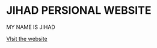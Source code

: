# JIHAD PERSIONAL WEBSITE
MY NAME IS JIHAD


[VIsit the website]( https://jihad805.github.io/website/)